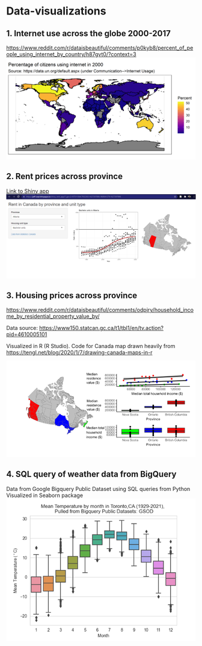 # Data-visualizations

## 1. Internet use across the globe 2000-2017
https://www.reddit.com/r/dataisbeautiful/comments/p0kyb8/percent_of_people_using_internet_by_country/h87gvt0/?context=3
![alt text](https://github.com/jzeyl/Data-visualizations/blob/main/Internet%20use%202000-2017.gif)


## 2. Rent prices across province

[Link to Shiny app](https://jeff-zeyl.shinyapps.io/shiny_rent_app/?_ga=2.107511364.7932263.1627397886-968041279.1627397886)
![alt text](https://github.com/jzeyl/Data-visualizations/blob/main/shinyrentpic.PNG)

## 3. Housing prices across province
https://www.reddit.com/r/dataisbeautiful/comments/odpjry/household_income_by_residential_property_value_by/  

Data source: https://www150.statcan.gc.ca/t1/tbl1/en/tv.action?pid=4610005101

Visualized in R (R Studio). Code for Canada map drawn heavily from https://tengl.net/blog/2020/1/7/drawing-canada-maps-in-r

![alt text](https://github.com/jzeyl/Data-visualizations/blob/main/housing%20prices/vis.png)

## 4. SQL query of weather data from BigQuery
Data from Google Bigquery Public Dataset using SQL queries from Python
Visualized in Seaborn package
![alt_text](https://github.com/jzeyl/Data-visualizations/blob/main/weather%20bigquery/Figure_1.png)


